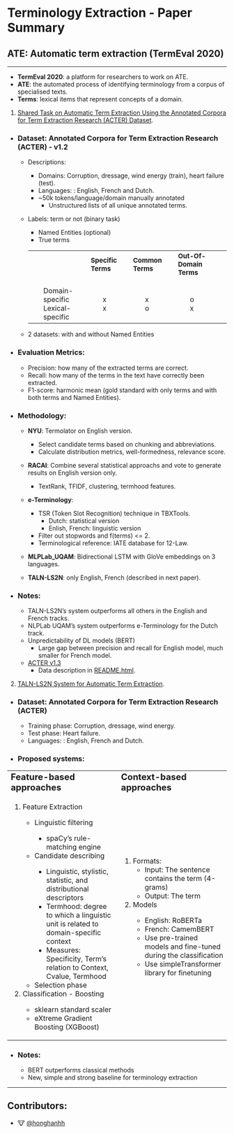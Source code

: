 # Terminology Extraction - Paper Summary

## ATE: Automatic term extraction (TermEval 2020)
<!-- 
- Automatic terminology extraction:
    - Rule-based approaches
        - Conducted by a terminologist
        - Hand-operated exploration, indexation, 
        - Costly maintenance of domain-specific corpora and terminologies 
    - __Feature-based approaches__
    - __Context-based approaches__
    - Hybrid approaches. -->

---

<!-- 0. Definitions -->
- __TermEval 2020__: a platform for researchers to work on ATE.
- __ATE__: the automated process of identifying terminology from a corpus
    of specialised texts.
- __Terms__: lexical items that represent concepts of a domain.

1.  [Shared Task on Automatic Term Extraction Using the
Annotated Corpora for Term Extraction Research (ACTER) Dataset](https://www.aclweb.org/anthology/2020.computerm-1.12.pdf).

<!-- - ### __ATE difficutlties__
    - Time- and effort-consuming data collection, manual annotation
    - Extraction methodology
        - Difficult to quantify how specialises/ domain-specific a lexical unit needs to be before it is considered a term i.e  term length, term POS-pattern, minimum term frequency...
    - Evaluation methods
        - Limited to a single resource, or the calculation of precision. -->

- ### __Dataset__: Annotated Corpora for Term Extraction Research (ACTER) - v1.2
    - Descriptions:
        - Domains: Corruption, dressage, wind energy (train), heart failure (test).
        - Languages: : English, French and Dutch.
        - ~50k tokens/language/domain manually annotated 
            - Unstructured lists of all unique annotated terms.
    - Labels: term or not (binary task) 
        - Named Entities (optional)
        - True terms
        <table border="0">
            <tr>
                <td><b style="font-size:10px"></b></td>
                <td><b style="font-size:15px">Specific Terms</b></td>
                <td><b style="font-size:15px">Common Terms</b></td>
                <td><b style="font-size:15px">Out-Of-Domain Terms</b></td>
            </tr>
            <tr>
                <td>
                    <ul style="list-style-type:none;">
                        <li>Domain-specific</li>
                        <li>Lexical-specific</li>
                    </ul>
                </td>
                <td>
                    <ul style="list-style-type:none;">
                        <li>x</li>
                        <li>x</li>
                    </ul>
                </td>
                <td>
                    <ul style="list-style-type:none;">
                        <li>x</li>
                        <li>o</li>
                    </ul>
                </td>
                <td>
                    <ul style="list-style-type:none;">
                        <li>o</li>
                        <li>x</li>
                    </ul>
                </td>
            </tr>
        </table>

        
    - 2 datasets: with and without Named Entities

- ### __Evaluation Metrics__: 
    - Precision: how many of the extracted terms are correct.
    - Recall: how many of the terms in the text have correctly been extracted.
    - F1-score: harmonic mean (gold standard with only terms and with both terms and Named Entities).

- ### __Methodology__: 
    - __NYU__: Termolator on English version.
        - Select candidate terms based on chunking and abbreviations.
        - Calculate distribution metrics, well-formedness, relevance score.

    - __RACAI__: Combine several statistical approachs and vote to generate results on English version only.
        - TextRank, TFIDF, clustering, termhood features.

    - __e-Terminology__: 
        - TSR (Token Slot Recognition) technique in TBXTools.
            - Dutch: statistical version
            - Enlish, French: linguistic version
        - Filter out stopwords and f(terms) <= 2.
        - Terminological reference: IATE database for 12-Law.

    - __MLPLab_UQAM__: Bidirectional LSTM with GloVe embeddings on 3 languages.

    - __TALN-LS2N__: only English, French (described in next paper).
        
- ### __Notes__:
    - TALN-LS2N’s system
outperforms all others in the English and French tracks.
    - NLPLab UQAM’s system outperforms e-Terminology for the Dutch track.
    - Unpredictability of DL models (BERT)
        - Large gap between precision and recall for English model, much smaller for French model.
    - [ACTER v1.3](https://clarin.eurac.edu/repository/xmlui/handle/20.500.12124/24#:~:text=The%20ACTER%20(Annotated%20Corpora%20for,failure%2C%20and%20wind%20energy).)
        - Data description in [README.html](./Data/README.html).


2. [TALN-LS2N System for Automatic Term Extraction](https://www.aclweb.org/anthology/2020.computerm-1.13.pdf).

- ### __Dataset__: Annotated Corpora for Term Extraction Research (ACTER)
    - Training phase: Corruption, dressage, wind energy.
    - Test phase: Heart failure.
    - Languages: : English, French and Dutch.

- ### __Proposed systems__:
<table border="0">
    <tr>
        <td><b style="font-size:20px">Feature-based approaches</b></td>
        <td><b style="font-size:20px">Context-based approaches</b></td>
    </tr>
    <tr>
        <td>
            <ol>
                <li>Feature Extraction</li>
                <ul>
                    <li>Linguistic filtering</li>
                    <ul>
                        <li>spaCy’s rule-matching engine </li>
                    </ul>
                    <li>Candidate describing</li>
                    <ul>
                        <li>Linguistic, stylistic, statistic, and distributional descriptors </li>
                        <li>Termhood: degree to which a linguistic unit is related to domain-specific context </li>
                        <li>Measures: Specificity, Term’s relation to Context, Cvalue, Termhood </li>
                    </ul>
                    <li>Selection phase</li>
                </ul>
                <li>Classification - Boosting</li>
                <ul>
                    <li>sklearn standard scaler</li>
                    <li>eXtreme Gradient Boosting (XGBoost)</li>
                </ul>
            </ol>
        </td>
        <td>
            <ol>
                <li>Formats:
                    <ul>
                        <li>Input: The sentence contains the term (4-grams) </li>
                        <li>Output: The term</li>
                    </ul>
                </li>
                <li>Models</li>
                <ul>
                    <li>English: RoBERTa</li>
                    <li>French: CamemBERT</li>
                    <li>Use pre-trained models and fine-tuned during the classification</li>
                    <li>Use simpleTransformer library for finetuning</
                </ul>
            </ol>
        </td>
    </tr>
</table>

- ### __Notes__:
    - BERT outperforms classical methods
    - New, simple and strong baseline for terminology extraction
---

## Contributors:
- 🐮 [@honghanhh](https://github.com/honghanhh)
